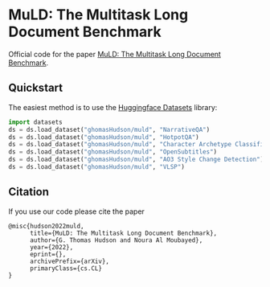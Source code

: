 # MuLD: The Multitask Long Document Benchmark

Official code for the paper [MuLD: The Multitask Long Document Benchmark](arxiv.org).

## Quickstart
The easiest method is to use the [Huggingface Datasets](https://github.com/huggingface/datasets) library:
```python
import datasets
ds = ds.load_dataset("ghomasHudson/muld", "NarrativeQA")
ds = ds.load_dataset("ghomasHudson/muld", "HotpotQA")
ds = ds.load_dataset("ghomasHudson/muld", "Character Archetype Classification")
ds = ds.load_dataset("ghomasHudson/muld", "OpenSubtitles")
ds = ds.load_dataset("ghomasHudson/muld", "AO3 Style Change Detection")
ds = ds.load_dataset("ghomasHudson/muld", "VLSP")
```

## Citation
If you use our code please cite the paper
```
@misc{hudson2022muld,
      title={MuLD: The Multitask Long Document Benchmark}, 
      author={G. Thomas Hudson and Noura Al Moubayed},
      year={2022},
      eprint={},
      archivePrefix={arXiv},
      primaryClass={cs.CL}
}
```
